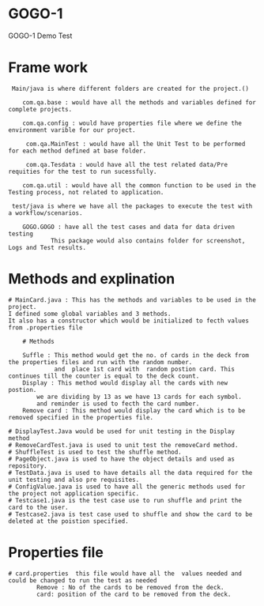 # GOGO-1
GOGO-1 Demo Test
 # Frame work
 
 	 Main/java is where different folders are created for the project.()
 
  		com.qa.base : would have all the methods and variables defined for complete projects.
	
  		com.qa.config : would have properties file where we define the environment varible for our project.
	
 		 com.qa.MainTest : would have all the Unit Test to be performed for each method defined at base folder.
	
 		 com.qa.Tesdata : would have all the test related data/Pre requities for the test to run sucessfully.
	
  		com.qa.util : would have all the common function to be used in the Testing process, not related to application.
	
  	 test/java is where we have all the packages to execute the test with a workflow/scenarios.
	
  		GOGO.GOGO : have all the test cases and data for data driven testing
				This package would also contains folder for screenshot, Logs and Test results.
  
  
  # Methods and explination
  
  	# MainCard.java : This has the methods and variables to be used in the project.
  	I defined some global variables and 3 methods.
	It also has a constructor which would be initialized to fecth values from .properties file
		
		# Methods
		
		Suffle : This method would get the no. of cards in the deck from the properties files and run with the random number.
		         and  place 1st card with  random postion card. This continues till the counter is equal to the deck count.
		Display : This method would display all the cards with new postion.
			we are dividing by 13 as we have 13 cards for each symbol.
			and reminder is used to fecth the card number.
		Remove card : This method would display the card which is to be removed specified in the properties file.
		
	# DisplayTest.Java would be used for unit testing in the Display method
	# RemoveCardTest.java is used to unit test the removeCard method.
	# ShuffleTest is used to test the shuffle method.
	# PageObject.java is used to have the object details and used as repository.
	# TestData.java is used to have details all the data required for the unit testing and also pre requisites.
	# ConfigValue.java is used to have all the generic methods used for the project not application specific.
	# Testcase1.java is the test case use to run shuffle and print the card to the user.
	# Testcase2.java is test case used to shuffle and show the card to be deleted at the poistion specified.

  # Properties file
  
  	# card.properties  this file would have all the  values needed and could be changed to run the test as needed
			Remove : No of the cards to be removed from the deck.
			card: position of the card to be removed from the deck.
			

	
	
	
		
		
		
		
		
		
  
  
	
	
	
